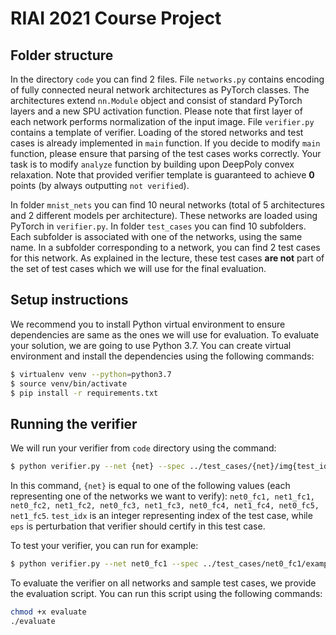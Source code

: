 # RIAI 2021 Course Project



## Folder structure
In the directory `code` you can find 2 files. 
File `networks.py` contains encoding of fully connected neural network architectures as PyTorch classes.
The architectures extend `nn.Module` object and consist of standard PyTorch layers and a new SPU activation function. Please note that first layer of each network performs normalization of the input image.
File `verifier.py` contains a template of verifier. Loading of the stored networks and test cases is already implemented in `main` function. If you decide to modify `main` function, please ensure that parsing of the test cases works correctly. Your task is to modify `analyze` function by building upon DeepPoly convex relaxation. Note that provided verifier template is guaranteed to achieve **0** points (by always outputting `not verified`).

In folder `mnist_nets` you can find 10 neural networks (total of 5 architectures and 2 different models per architecture). These networks are loaded using PyTorch in `verifier.py`.
In folder `test_cases` you can find 10 subfolders. Each subfolder is associated with one of the networks, using the same name. In a subfolder corresponding to a network, you can find 2 test cases for this network. 
As explained in the lecture, these test cases **are not** part of the set of test cases which we will use for the final evaluation. 

## Setup instructions

We recommend you to install Python virtual environment to ensure dependencies are same as the ones we will use for evaluation.
To evaluate your solution, we are going to use Python 3.7.
You can create virtual environment and install the dependencies using the following commands:

```bash
$ virtualenv venv --python=python3.7
$ source venv/bin/activate
$ pip install -r requirements.txt
```

## Running the verifier

We will run your verifier from `code` directory using the command:

```bash
$ python verifier.py --net {net} --spec ../test_cases/{net}/img{test_idx}_{eps}.txt
```

In this command, `{net}` is equal to one of the following values (each representing one of the networks we want to verify): `net0_fc1, net1_fc1, net0_fc2, net1_fc2, net0_fc3, net1_fc3, net0_fc4, net1_fc4, net0_fc5, net1_fc5`.
`test_idx` is an integer representing index of the test case, while `eps` is perturbation that verifier should certify in this test case.

To test your verifier, you can run for example:

```bash
$ python verifier.py --net net0_fc1 --spec ../test_cases/net0_fc1/example_img0_0.01800.txt
```

To evaluate the verifier on all networks and sample test cases, we provide the evaluation script.
You can run this script using the following commands:

```bash
chmod +x evaluate
./evaluate
```
